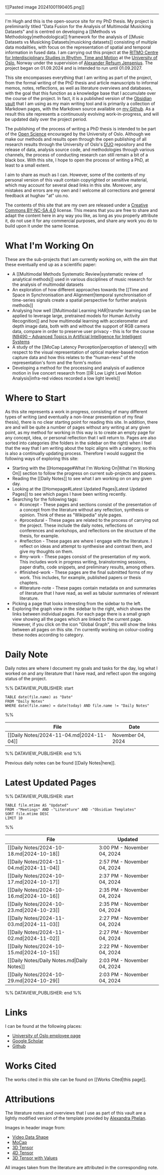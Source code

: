 ![[Pasted image 20241001190405.png]]

---

I'm Hugh and this is the open-source site for my PhD thesis. My project is preliminarily titled "Data Fusion for the Analysis of Multimodal Musicking Datasets" and is centred on developing a [[Methods vs Methodology|methodological]] framework for the analysis of [[Music Datasets vs Musicking Datasets|musicking datasets]] consisting of multiple data modalities, with focus on the representation of spatial and temporal information in fused data. I am carrying out this project at the [RITMO Centre for Interdisciplinary Studies in Rhythm, Time and Motion](https://www.uio.no/ritmo/english/) at the [University of Oslo](https://www.uio.no/english/), Norway under the supervision of [Alexander Refsum Jensenius](https://www.uio.no/ritmo/english/people/management/alexanje/). The project began on 01.09.2024 and is intended to run until 01.09.2027.

This site encompasses everything that I am writing as part of the project, from the formal writing of the PhD thesis and article manuscripts to informal memos, notes, reflections, as well as literature overviews and databases, with the goal that this function as a knowledge base that I accumulate over the course of the project. In fact, it is a published version of the [Obsidian vault](https://obsidian.md/) that I am using as my main writing tool and is primarily a collection of Markdown pages, with the Markdown source available on [my Github](https://github.com/Hughav92/PhD_Thesis_Obsidian_Vault). As a result this site represents a continuously evolving work-in-progress, and will be updated daily over the project period.

The publishing of the process of writing a PhD thesis is intended to be part of the [Open Science](https://www.openscience.no/en/what-open-science) encouraged by the University of Oslo. Although we make our methods and results open through the open publishing of all research results through the University of Oslo's [DUO](https://www.duo.uio.no/) repository and the release of data, analysis source code, and methodologies through various channels, the process of conducting research can still remain a bit of a black box. With this site, I hope to open the process of writing a PhD, at least to a small extent.

I aim to share as much as I can. However, some of the contents of my personal version of this vault contain copyrighted or sensitive material, which may account for several dead links in this site. Moreover, any mistakes and errors are my own and I welcome all corrections and general feedback at hughav "at" uio.no.

The contents of this site that are my own are released under a [Creative Commons BY-NC-SA 4.0](https://creativecommons.org/licenses/by-nc-sa/4.0/) license. This means that you are free to share and adapt the content here in any way you like, as long as you properly attribute it, do not use it for any commercial purposes, and share any work you do to build upon it under the same license.

# What I'm Working On

These are the sub-projects that I am currently working on, with the aim that these eventually end up as a scientific paper:

- A [[Multimodal Methods Systematic Review|systematic review of analytical methods]] used in various disciplines of music research for the analysis of multimodal datasets
- An exploration of how different approaches towards the [[Time and Space in Synchronisation and Alignment|temporal synchronisation of time-series signals create a spatial perspective for further analysis methods]]
- Analysing how well [[Multimodal Learning HAR|transfer learning can be applied to leverage large, pretrained models for Human Activity Recognition]] and how multimodal learning with accelerometer and depth image data, both with and without the support of RGB camera data, compare in order to preserve user privacy - this is for the course [IN9490 – Advanced Topics in Artificial Intelligence for Intelligent Systems](https://www.uio.no/studier/emner/matnat/ifi/IN9490/)
- A study of the [[MoCap Latency Perception|perception of latency]] with respect to the visual representation of optical marker-based motion capture data and how this relates to the "human-ness" of the representation's form and the form's motion
- Developing a method for the processing and analysis of audience motion in live concert research from [[IR Low Light Level Motion Analysis|infra-red videos recorded a low light levels]]

# Where to Start

As this site represents a work in progress, consisting of many different types of writing (and eventually a non-linear presentation of my final thesis), there is no clear starting point for reading this site. In addition, there are and will be quite a number of pages without any writing at any given point, as my method for working in this way is to create an empty page for any concept, idea, or personal reflection that I will return to. Pages are also sorted into categories (the folders in the sidebar on the right) when I feel that the way that I am writing about the topic aligns with a category, so this is also a continually updating process. Therefore I would suggest the following ways of exploring this site:

- Starting with the [[Homepage#What I'm Working On|What I'm Working On]] section to follow the progress on current sub-projects and papers.
- Reading the [[Daily Notes]] to see what I am working on on any given day.
- Looking at the [[Homepage#Latest Updated Pages|Latest Updated Pages]] to see which pages I have been writing recently.
- Searching for the following tags:
	- #concept - These pages and sections consist of the presentation of a concept from the literature without any reflection, synthesis or opinion. Think of these as "Wikipedia" style pages.
	- #procedural - These pages are related to the process of carrying out the project. These include the daily notes, reflections on conferences and workshops, and reflections on the structure of the thesis, for example.
	- #reflection - These pages are where I engage with the literature. I reflect on ideas and attempt to synthesise and contrast them, and give my thoughts on them.
	- #my-work - These pages consist of the presentation of my work. This includes work in progress writing, brainstorming sessions, paper drafts, code snippets, and preliminary results, among others.
	- #finished-work - These pages are the final submitted forms of my work. This includes, for example, published papers or thesis chapters.
	- #literature-note - These pages contain metadata on and summaries of literature that I have read, as well as tabular summaries of relevant literature.
- Picking a page that looks interesting from the sidebar to the left.
- Exploring the graph view in the sidebar to the right, which shows the links between individual pages. For each page there is a small graph view showing all the pages which are linked to the current page. However, if you click on the icon "Global Graph", this will show the links between all pages on this site. I'm currently working on colour-coding these nodes according to category.

# Daily Note

Daily notes are where I document my goals and tasks for the day, log what I worked on and any literature that I have read, and reflect upon the ongoing status of the project.

%% DATAVIEW_PUBLISHER: start
```dataview
TABLE date(file.name) as "Date"
FROM "Daily Notes"
WHERE date(file.name) = date(today) AND file.name != "Daily Notes"
```
%%

| File                                      | Date              |
| ----------------------------------------- | ----------------- |
| [[Daily Notes/2024-11-04.md\|2024-11-04]] | November 04, 2024 |

%% DATAVIEW_PUBLISHER: end %%

Previous daily notes can be found [[Daily Notes|here]].

# Latest Updated Pages

%% DATAVIEW_PUBLISHER: start
```dataview
TABLE file.mtime AS "Updated"
FROM -"Meetings" AND -"Literature" AND -"Obsidian Templates"
SORT file.mtime DESC
LIMIT 10
```
%%

| File                                        | Updated                     |
| ------------------------------------------- | --------------------------- |
| [[Daily Notes/2024-10-18.md\|2024-10-18]]   | 3:00 PM - November 04, 2024 |
| [[Daily Notes/2024-11-04.md\|2024-11-04]]   | 2:57 PM - November 04, 2024 |
| [[Daily Notes/2024-10-17.md\|2024-10-17]]   | 2:37 PM - November 04, 2024 |
| [[Daily Notes/2024-10-16.md\|2024-10-16]]   | 2:35 PM - November 04, 2024 |
| [[Daily Notes/2024-10-23.md\|2024-10-23]]   | 2:35 PM - November 04, 2024 |
| [[Daily Notes/2024-11-03.md\|2024-11-03]]   | 2:27 PM - November 04, 2024 |
| [[Daily Notes/2024-11-02.md\|2024-11-02]]   | 2:27 PM - November 04, 2024 |
| [[Daily Notes/2024-10-15.md\|2024-10-15]]   | 2:22 PM - November 04, 2024 |
| [[Daily Notes/Daily Notes.md\|Daily Notes]] | 2:03 PM - November 04, 2024 |
| [[Daily Notes/2024-10-29.md\|2024-10-29]]   | 2:03 PM - November 04, 2024 |

%% DATAVIEW_PUBLISHER: end %%

# Links

I can be found at the following places:

- [University of Oslo employee page](https://www.uio.no/ritmo/english/people/phd-fellows/hughav/index.html)
- [Google Scholar](https://scholar.google.com/citations?user=1H848AwAAAAJ&hl=en)
- [Github](https://github.com/Hughav92)

# Works Cited

The works cited in this site can be found on [[Works Cited|this page]].

# Attributions

The literature notes and overviews that I use as part of this vault are a lightly modified version of the template provided by [Alexandra Phelan](https://medium.com/@alexandraphelan/an-updated-academic-workflow-zotero-obsidian-cffef080addd).

Images in header image from:

- [Video Data Shape](https://www.tensorflow.org/images/tutorials/video/video_data_shape.png)
- [MoCap](https://www.researchgate.net/profile/Michal-Balazia/publication/308457587/figure/fig3/AS:641838260162560@1530037574587/Motion-capture-data-Skeleton-is-represented-by-a-stick-figure-of-17-joints-left-Seven.png)
- [3D Tensor](https://tensorflow.rstudio.com/guides/tensorflow/images/tensor/3-axis_block.png)
- [4D Tensor](https://www.tensorflow.org/static/guide/images/tensor/4-axis_block.png)
- [3D Tensor with Values](https://www.tensorflow.org/static/guide/images/tensor/3-axis_front.png)

All images taken from the literature are attributed in the corresponding note.